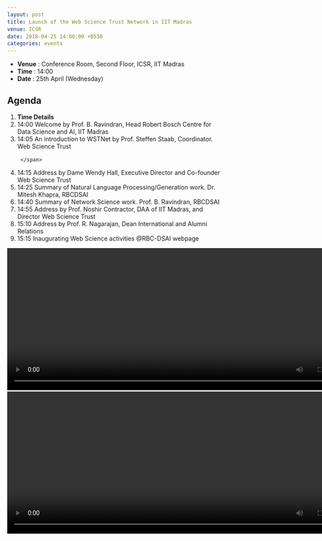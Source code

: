 ```yaml
---
layout: post
title: Launch of the Web Science Trust Network in IIT Madras
venue: ICSR
date: 2018-04-25 14:00:00 +0530
categories: events
---
```

<ul class="mb-5" >
	<li><b>Venue</b> : Conference Room, Second Floor, ICSR, IIT Madras </li>
	 <li><b>Time</b> : 14:00 </li>
	 <li><b>Date</b> : 25th April (Wednesday)</li>
</ul>

<h2 class="post-title text-center"> Agenda </h2>
<ol class="publications container mt-4">
  <li class="row">
    <span class="col-2 text-center"><strong> Time </strong> </span>
    <span class="col-10 text-center"><strong> Details</strong> </span>
  </li>
  <li class="row"> 
     <span class="col-2 text-center">
       14:00  
       </span>
       <span class="col-10"> Welcome by Prof. B. Ravindran, Head Robert Bosch Centre for Data Science and AI, IIT Madras 
     </span>
  </li> <li class="row">
     <span class="col-2 text-center">
       14:05 
       </span> 
       <span class="col-10">
         An introduction to WSTNet by Prof. Steffen Staab, Coordinator. Web Science Trust

     </span>
  </li> <li class="row">
     <span class="col-2 text-center">
       14:15 
       </span> <span class="col-10">  Address by Dame Wendy Hall, Executive Director and Co-founder Web Science Trust 
     </span>
  </li> <li class="row">
     <span class="col-2 text-center">
       14:25 
       </span> <span class="col-10">
       Summary of Natural Language Processing/Generation work. Dr. Mitesh Khapra, RBCDSAI  
     </span>
  </li> <li class="row">
     <span class="col-2 text-center">
       14:40 
       </span> <span class="col-10">
       Summary of Network Science work. Prof. B. Ravindran, RBCDSAI  
     </span>
  </li> <li class="row">
     <span class="col-2 text-center">
       14:55 
       </span> <span class="col-10">
       Address by Prof. Noshir Contractor, DAA of IIT Madras, and Director Web Science Trust 
     </span>
  </li> <li class="row">
     <span class="col-2 text-center">
       15:10 
       </span> <span class="col-10">
       Address by Prof. R. Nagarajan, Dean International and Alumni Relations 
     </span>
  </li> <li class="row">
     <span class="col-2 text-center">
       15:15 
       </span> <span class="col-10">
       Inaugurating Web Science activities @RBC-DSAI webpage
     </span>
  </li>
</ol>

<video width="800" height="330" controls>
  <source src="/images/Dame.mp4" type="video/mp4">  
</video>

<video width="800" height="330" controls>
  <source src="/images/s.mp4" type="video/mp4">
</video


 <img src="/images/1.jpg" alt="Fjords" width="300" height="200">

